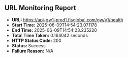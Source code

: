 ## URL Monitoring Report

- **URL:** https://api-gw1-prod1.fisglobal.com/gw/v1/health
- **Start Time:** 2025-06-09T14:54:23.071178
- **End Time:** 2025-06-09T14:54:23.235220
- **Total Time Taken:** 0.164042 seconds
- **HTTP Status Code:** 200
- **Status:** Success
- **Failure Reason:** N/A
